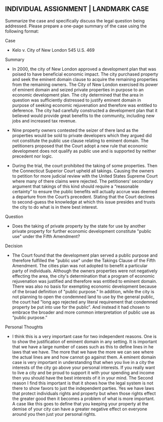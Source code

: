 ## INDIVIDUAL ASSIGNMENT | LANDMARK CASE

Summarize the case and specifically discuss the legal question being addressed.  Please prepare a one-page summary of the case using the following format:

Case
  - Kelo v. City of New London 545 U.S. 469

Summary
  - In 2000, the city of New London approved a development plan that was poised to have beneficial economic impact. The city purchased property and seek the eminent domain clause to acquire the remaining properties from the remaining owners. The City of New London exercised its power of eminent domain and seized private properties in purpose to an economic development plan. The city determined that the area in question was sufficiently distressed to justify eminent domain in purpose of seeking economic rejuvenation and therefore was entitled to deference. The city had carefully constructed a development plan that it believed would provide great benefits to the community, including new jobs and increased tax revenue.

  - Nine property owners contested the seizer of there land as the properties would be sold to private developers which they argued did not constitute the public use clause relating to eminent domain. The petitioners proposed that the Court adopt a new rule that economic development does not qualify as public use and is supported by neither precedent nor logic.

  - During the trial, the court prohibited the taking of some properties. Then the Connecticut Superior Court upheld all takings. Causing the owners to petition for more judicial review with the United States Supreme Court where many of there claims were rejected. The petitioners’ secondary argument that takings of this kind should require a “reasonable certainty” to ensure the public benefits will actually accrue was deemed a departure from the Court’s precedent. Stating that the Court declines to second-guess the knowledge at which this issue presides and trusts the city to do what is in there best interest.

Question
  - Does the taking of private property by the state for use by another private property for further economic development constitute "public use" under the Fifth Amendment?

Decision
  - The Court found that the development plan served a public purpose and therefore fulfilled the "public use" under the Takings Clause of the Fifth Amendment. The cities plan was not adopted to benefit a particular party of individuals. Although the owners properties were not negatively effecting the area, the city's determination that a program of economic rejuvenation was justified and therefore was entitled to eminent domain. There was also no basis for exempting economic development because of the broad definition of "public purpose." In addition, while the city is not planning to open the condemned land to use by the general public, the court had "long ago rejected any literal requirement that condemned property be put into use for the public”. And instead it had chosen to embrace the broader and more common interpretation of public use as “public purpose.”

Personal Thoughts
  - I think this is a very important case for two independent reasons. One is to show the justification of eminent domain in any setting. It is important that we have a large number of cases such as this to define lines in he laws that we have. The more that we have the more we can see where the actual lines are and how cannot go against them. A eminent domain case is very important in understanding that when you live in a city the interests of the city go above your personal interests. If you really want to live a city and be proud to support it with your spending and income then you should have the best interests of it in your mind. The Second reason I find this important is that it shows how the legal system is not there to show favors to just the independent parties. Yes we have laws that protect individuals rights and property but when those rights effect the greater good then it becomes a problem of what is more important. A case like this goes to define that you keeping your property at the demise of your city can have a greater negative effect on everyone around you then just your personal rights. 
